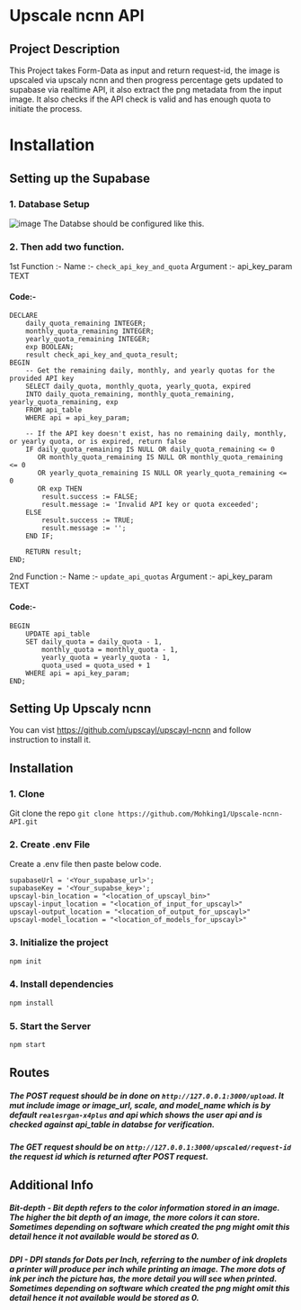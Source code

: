 # Upscale ncnn API
## Project Description
This Project takes Form-Data as input and return request-id, the image is upscaled via upscaly ncnn and then progress percentage gets updated to supabase via realtime API, it also extract the png metadata from the input image. It also checks if the API check is valid and has enough quota to initiate the process.
# Installation
## Setting up the Supabase
### 1. Database Setup
![image](https://github.com/Mohking1/Upscale-ncnn-API/assets/63689545/d8a2b86d-fb26-489a-a2bf-0d450abf144b)
The Databse should be configured like this.
### 2. Then add two function.
1st Function :- Name :- ```check_api_key_and_quota```
                Argument :- api_key_param TEXT
#### Code:-
```
DECLARE
    daily_quota_remaining INTEGER;
    monthly_quota_remaining INTEGER;
    yearly_quota_remaining INTEGER;
    exp BOOLEAN;
    result check_api_key_and_quota_result;
BEGIN
    -- Get the remaining daily, monthly, and yearly quotas for the provided API key
    SELECT daily_quota, monthly_quota, yearly_quota, expired 
    INTO daily_quota_remaining, monthly_quota_remaining, yearly_quota_remaining, exp
    FROM api_table
    WHERE api = api_key_param;

    -- If the API key doesn't exist, has no remaining daily, monthly, or yearly quota, or is expired, return false
    IF daily_quota_remaining IS NULL OR daily_quota_remaining <= 0 
       OR monthly_quota_remaining IS NULL OR monthly_quota_remaining <= 0 
       OR yearly_quota_remaining IS NULL OR yearly_quota_remaining <= 0 
       OR exp THEN
        result.success := FALSE;
        result.message := 'Invalid API key or quota exceeded';
    ELSE
        result.success := TRUE;
        result.message := '';
    END IF;

    RETURN result;
END;
```
2nd Function :- Name :- ```update_api_quotas```
                Argument :- api_key_param TEXT
#### Code:-
```
BEGIN
    UPDATE api_table
    SET daily_quota = daily_quota - 1,
        monthly_quota = monthly_quota - 1,
        yearly_quota = yearly_quota - 1,
        quota_used = quota_used + 1
    WHERE api = api_key_param;
END;
```
## Setting Up Upscaly ncnn
You can vist https://github.com/upscayl/upscayl-ncnn and follow instruction to install it.
## Installation
### 1. Clone
Git clone the repo ```git clone https://github.com/Mohking1/Upscale-ncnn-API.git```
### 2. Create .env File
Create a .env file then paste below code.
```
supabaseUrl = '<Your_supabase_url>';
supabaseKey = '<Your_supabse_key>';
upscayl-bin_location = "<location_of_upscayl_bin>"
upscayl-input_location = "<location_of_input_for_upscayl>"
upscayl-output_location = "<location_of_output_for_upscayl>"
upscayl-model_location = "<location_of_models_for_upscayl>"
```
### 3. Initialize the project
```bash
npm init
```
### 4. Install dependencies
```bash
npm install
```
### 5. Start the Server
```bash
npm start
```
## Routes
##### The POST request should be in done on ```http://127.0.0.1:3000/upload```. It mut include image or image_url, scale, and model_name which is by default ```realesrgan-x4plus``` and api which shows the user api and is checked against api_table in databse for verification.
##### The GET request should be on ```http://127.0.0.1:3000/upscaled/request-id``` the request id which is returned after POST request.
## Additional Info
##### Bit-depth - Bit depth refers to the color information stored in an image. The higher the bit depth of an image, the more colors it can store. Sometimes depending on software which created the png might omit this detail hence it not available would be stored as 0.
##### DPI - DPI stands for Dots per Inch, referring to the number of ink droplets a printer will produce per inch while printing an image. The more dots of ink per inch the picture has, the more detail you will see when printed. Sometimes depending on software which created the png might omit this detail hence it not available would be stored as 0.
